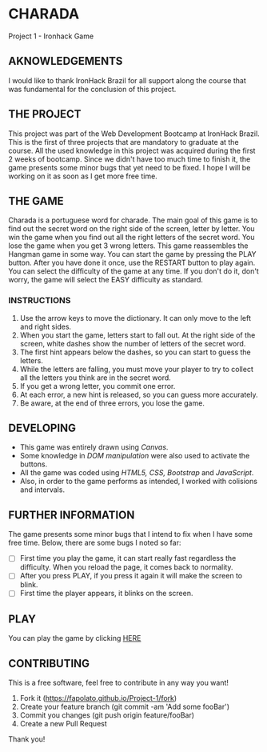 # CHARADA
Project 1 - Ironhack Game

## AKNOWLEDGEMENTS
I would like to thank IronHack Brazil for all support along the course that was fundamental for the conclusion of this project.

## THE PROJECT
This project was part of the Web Development Bootcamp at IronHack Brazil. This is the first of three projects that are mandatory to graduate at the course.
All the used knowledge in this project was acquired during the first 2 weeks of bootcamp. Since we didn't have too much time to finish it, the game presents some minor bugs that yet need to be fixed. I hope I  will be working on it as soon as I get more free time.

## THE GAME
Charada is a portuguese word for charade. The main goal of this game is to find out the secret word on the right side of the screen, letter by letter. You win the game when you find out all the right letters of the secret word. You lose the game when you get 3 wrong letters. This game reassembles the Hangman game in some way.
You can start the game by pressing the PLAY button. After you have done it once, use the RESTART button to play again. You can select the difficulty of the game at any time. If you don't do it, don't worry, the game will select the EASY difficulty as standard.

### INSTRUCTIONS
1. Use the arrow keys to move the dictionary. It can only move to the left and right sides.
1. When you start the game, letters start to fall out. At the right side of the screen, white dashes show the number of letters of the secret word.
1. The first hint appears below the dashes, so you can start to guess the letters.
1. While the letters are falling, you must move your player to try to collect all the letters you think are in the secret word.
1. If you get a wrong letter, you commit one error.
1. At each error, a new hint is released, so you can guess more accurately.
1. Be aware, at the end of three errors, you lose the game.

## DEVELOPING
* This game was entirely drawn using *Canvas*. 
* Some knowledge in *DOM manipulation* were also used to activate the buttons.
* All the game was coded using *HTML5, CSS, Bootstrap* and *JavaScript*.
* Also, in order to the game performs as intended, I worked with colisions and intervals.


## FURTHER INFORMATION
The game presents some minor bugs that I intend to fix when I have some free time.
Below, there are some bugs I noted so far:

- [ ] First time you play the game, it can start really fast regardless the difficulty. When you reload the page, it comes back to normality.
- [ ] After you press PLAY, if you press it again it will make the screen to blink.
- [ ] First time the player appears, it blinks on the screen.

## PLAY
You can play the game by clicking [HERE](https://fapolato.github.io/Project-1/)

## CONTRIBUTING
This is a free software, feel free to contribute in any way you want!
1. Fork it (https://fapolato.github.io/Project-1/fork)
1. Create your feature branch (git commit -am 'Add some fooBar')
1. Commit you changes (git push origin feature/fooBar)
1. Create a new Pull Request

Thank you!
